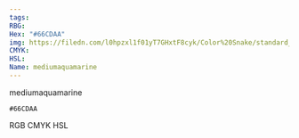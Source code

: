 ```yaml
---
tags:
RBG:
Hex: "#66CDAA"
img: https://filedn.com/l0hpzxl1f01yT7GHxtF8cyk/Color%20Snake/standard_csv_to_svg/66CDAA.svg
CMYK:
HSL:
Name: mediumaquamarine
---
```

mediumaquamarine
```palette
#66CDAA
```
RGB
CMYK
HSL
